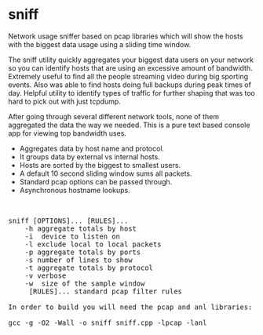 # sniff
Network usage sniffer based on pcap libraries which will show the hosts with the biggest data usage using a sliding time window.

The sniff utility quickly aggregates your biggest data users on your network so you can identify hosts that are using an excessive amount of bandwidth.  Extremely useful to find all the people streaming video during big sporting events.  Also was able to find hosts doing full backups during peak times of day.  Helpful utility to identify types of traffic for further shaping that was too hard to pick out with just tcpdump.

After going through several different network tools, none of them aggregated the data the way we needed.  This is a pure text based console app for viewing top bandwidth uses.

<ul>
<li>Aggregates data by host name and protocol.
<li>It groups data by external vs internal hosts.
<li>Hosts are sorted by the biggest to smallest users.
<li>A default 10 second sliding window sums all packets.
<li>Standard pcap options can be passed through.
<li>Asynchronous hostname lookups.
</ul>

<pre>


sniff [OPTIONS]... [RULES]...
	-h aggregate totals by host
	-i <iface> device to listen on
	-l exclude local to local packets
	-p aggregate totals by ports
	-s number of lines to show
	-t aggregate totals by protocol
	-v verbose
	-w <window> size of the sample window
	 [RULES]... standard pcap filter rules
	 
In order to build you will need the pcap and anl libraries:

gcc -g -O2 -Wall -o sniff sniff.cpp -lpcap -lanl

</pre>
